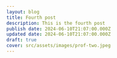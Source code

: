 ```yaml
---
layout: blog
title: Fourth post
description: This is the fourth post
publish date: 2024-06-10T21:07:00.000Z
updated date: 2024-06-10T21:07:00.000Z
draft: true
cover: src/assets/images/prof-two.jpeg
---
```

